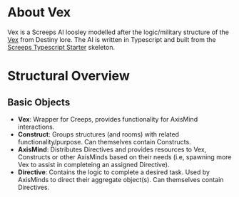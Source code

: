 # About Vex

Vex is a Screeps AI loosley modelled after the logic/military structure of the [Vex](https://www.destinypedia.com/Vex) from Destiny lore. The AI is written in Typescript and built from the [Screeps Typescript Starter](https://github.com/screepers/screeps-typescript-starter) skeleton.

# Structural Overview

## Basic Objects

- **Vex**: Wrapper for Creeps, provides functionality for AxisMind interactions.
- **Construct**: Groups structures (and rooms) with related functionality/purpose. Can themselves contain Constructs.
- **AxisMind**: Distributes Directives and provides resources to Vex, Constructs or other AxisMinds based on their needs (i.e, spawning more Vex to assist in completeing an assigned Directive).
- **Directive**: Contains the logic to complete a desired task. Used by AxisMinds to direct their aggregate object(s). Can themselves contain Directives.

